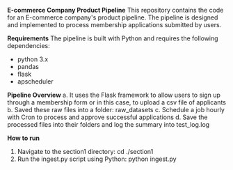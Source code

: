 **E-commerce Company Product Pipeline**
This repository contains the code for an E-commerce company's product pipeline. The pipeline is designed and implemented to process membership applications submitted by users.

**Requirements**
The pipeline is built with Python and requires the following dependencies:
- python 3.x
- pandas
- flask
- apscheduler

**Pipeline Overview**
a. It uses the Flask framework to allow users to sign up through a membership form or in this case, to upload a csv file of applicants
b. Saved these raw files into a folder: raw_datasets
c. Schedule a job hourly with Cron to process and approve successful applications
d. Save the processed files into their folders and log the summary into test_log.log

**How to run**
1. Navigate to the section1 directory: cd ./section1
2. Run the ingest.py script using Python: python ingest.py
